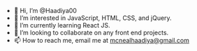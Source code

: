 - 👋 Hi, I’m @Haadiya00 
- 👀 I’m interested in JavaScript, HTML, CSS, and jQuery.
- 🌱 I’m currently learning React JS.
- 💞️ I’m looking to collaborate on any front end projects.
- 📫 How to reach me, email me at mcnealhaadiya@gmail.com

<!---
Haadiya00/Haadiya00 is a ✨ special ✨ repository because its `README.md` (this file) appears on your GitHub profile.
You can click the Preview link to take a look at your changes.
--->
